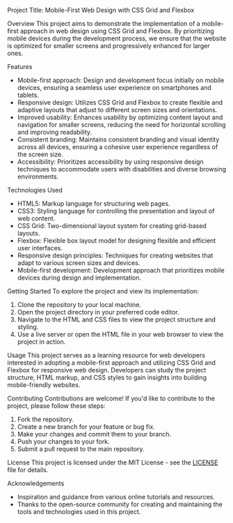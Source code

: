 Project Title: Mobile-First Web Design with CSS Grid and Flexbox

Overview
This project aims to demonstrate the implementation of a mobile-first approach in web design using CSS Grid and Flexbox. By prioritizing mobile devices during the development process, we ensure that the website is optimized for smaller screens and progressively enhanced for larger ones.

Features
- Mobile-first approach: Design and development focus initially on mobile devices, ensuring a seamless user experience on smartphones and tablets.
- Responsive design: Utilizes CSS Grid and Flexbox to create flexible and adaptive layouts that adjust to different screen sizes and orientations.
- Improved usability: Enhances usability by optimizing content layout and navigation for smaller screens, reducing the need for horizontal scrolling and improving readability.
- Consistent branding: Maintains consistent branding and visual identity across all devices, ensuring a cohesive user experience regardless of the screen size.
- Accessibility: Prioritizes accessibility by using responsive design techniques to accommodate users with disabilities and diverse browsing environments.

Technologies Used
- HTML5: Markup language for structuring web pages.
- CSS3: Styling language for controlling the presentation and layout of web content.
- CSS Grid: Two-dimensional layout system for creating grid-based layouts.
- Flexbox: Flexible box layout model for designing flexible and efficient user interfaces.
- Responsive design principles: Techniques for creating websites that adapt to various screen sizes and devices.
- Mobile-first development: Development approach that prioritizes mobile devices during design and implementation.

Getting Started
To explore the project and view its implementation:
1. Clone the repository to your local machine.
2. Open the project directory in your preferred code editor.
3. Navigate to the HTML and CSS files to view the project structure and styling.
4. Use a live server or open the HTML file in your web browser to view the project in action.

Usage
This project serves as a learning resource for web developers interested in adopting a mobile-first approach and utilizing CSS Grid and Flexbox for responsive web design. Developers can study the project structure, HTML markup, and CSS styles to gain insights into building mobile-friendly websites.

Contributing
Contributions are welcome! If you'd like to contribute to the project, please follow these steps:
1. Fork the repository.
2. Create a new branch for your feature or bug fix.
3. Make your changes and commit them to your branch.
4. Push your changes to your fork.
5. Submit a pull request to the main repository.

License
This project is licensed under the MIT License - see the [LICENSE](LICENSE) file for details.

Acknowledgements
- Inspiration and guidance from various online tutorials and resources.
- Thanks to the open-source community for creating and maintaining the tools and technologies used in this project.
